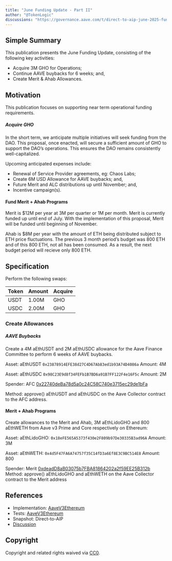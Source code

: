 ```yaml
---
title: "June Funding Update - Part II"
author: "@TokenLogic"
discussions: "https://governance.aave.com/t/direct-to-aip-june-2025-funding-update/22352/2"
---
```


## Simple Summary

This publication presents the June Funding Update, consisting of the following key activities:

- Acquire 3M GHO for Operations;
- Continue AAVE buybacks for 6 weeks; and,
- Create Merit & Ahab Allowances.

## Motivation

This publication focuses on supporting near term operational funding requirements.

##### Acquire GHO

In the short term, we anticipate multiple initiatives will seek funding from the DAO. This proposal, once enacted, will secure a sufficient amount of GHO to support the DAO’s operations. This ensures the DAO remains consistently well-capitalized.

Upcoming anticipated expenses include:

- Renewal of Service Provider agreements, eg: Chaos Labs;
- Create 6M USD Allowance for AAVE buybacks; and,
- Future Merit and ALC distributions up until November; and,
- Incentive campaign(s).

#### Fund Merit + Ahab Programs

Merit is $12M per year at 3M per quarter or 1M per month. Merit is currently funded up until end of July. With the implementation of this proposal, Merit will be funded until beginning of November.

Ahab is $8M per year with the amount of ETH being distributed subject to ETH price fluctuations. The previous 3 month period’s budget was 800 ETH and of this 800 ETH, not all has been consumed. As a result, the next budget period will recieve only 800 ETH.

## Specification

Perform the following swaps:

| Token | Amount | Acquire |
| ----- | ------ | ------- |
| USDT  | 1.00M  | GHO     |
| USDC  | 2.00M  | GHO     |

### Create Allowances

##### AAVE Buybacks

Create a 4M aEthUSDT and 2M aEthUSDC allowance for the Aave Finance Committee to perform 6 weeks of AAVE buybacks.

Asset: aEthUSDT `0x23878914EFE38d27C4D67Ab83ed1b93A74D4086a`
Amount: 4M

Asset: aEthUSDC `0x98C23E9d8f34FEFb1B7BD6a91B7FF122F4e16F5c`
Amount: 2M

Spender: AFC [0x22740deBa78d5a0c24C58C740e3715ec29de1bFa](https://etherscan.io/address/0x22740deBa78d5a0c24C58C740e3715ec29de1bFa)

Method: approve() aEthUSDT and aEthUSDC on the Aave Collector contract to the AFC address.

#### Merit + Ahab Programs

Create allowances to the Merit and Ahab, 3M aEthLidoGHO and 800 aEthWETH from Aave v3 Prime and Core respectively on Ethereum:

Asset: aEthLidoGHO: `0x18eFE565A5373f430e2F809b97De30335B3ad96A`
Amount: 3M

Asset: aEthWETH: `0x4d5F47FA6A74757f35C14fD3a6Ef8E3C9BC514E8`
Amount: 800

Spender: Merit [0xdeadD8aB03075b7FBA81864202a2f59EE25B312b](https://etherscan.io/address/0xdeadD8aB03075b7FBA81864202a2f59EE25B312b)
Method: approve() aEthLidoGHO and aEthWETH on the Aave Collector contract to the Merit address

## References

- Implementation: [AaveV3Ethereum](https://github.com/bgd-labs/aave-proposals-v3/blob/main/src/20250613_AaveV3Ethereum_JuneFundingUpdate/AaveV3Ethereum_JuneFundingUpdate_20250613.sol)
- Tests: [AaveV3Ethereum](https://github.com/bgd-labs/aave-proposals-v3/blob/main/src/20250613_AaveV3Ethereum_JuneFundingUpdate/AaveV3Ethereum_JuneFundingUpdate_20250613.t.sol)
- Snapshot: Direct-to-AIP
- [Discussion](https://governance.aave.com/t/direct-to-aip-june-2025-funding-update/22352/2)

## Copyright

Copyright and related rights waived via [CC0](https://creativecommons.org/publicdomain/zero/1.0/).
